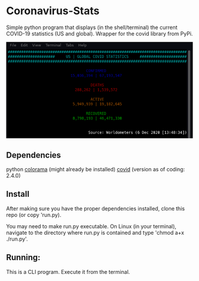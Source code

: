 # Coronavirus-Stats

Simple python program that displays (in the shell/terminal) the current COVID-19 statistics (US and global).
Wrapper for the covid library from PyPi.

![Screenshot](docs/images/screenshot.png)

## Dependencies

python
[colorama](https://pypi.org/project/colorama/) (might already be installed)
[covid](https://pypi.org/project/covid/) (version as of coding: 2.4.0)

## Install

After making sure you have the proper dependencies installed, clone this repo (or copy 'run.py).

You may need to make run.py executable. 
On Linux (in your terminal), navigate to the directory where run.py is contained and type 'chmod a+x ./run.py'.

## Running:

This is a CLI program. Execute it from the terminal.
